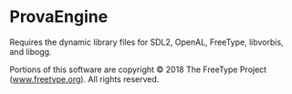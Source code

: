 # ProvaEngine

Requires the dynamic library files for SDL2, OpenAL, FreeType, libvorbis, and libogg.

Portions of this software are copyright © 2018 The FreeType Project (www.freetype.org).  All rights reserved.